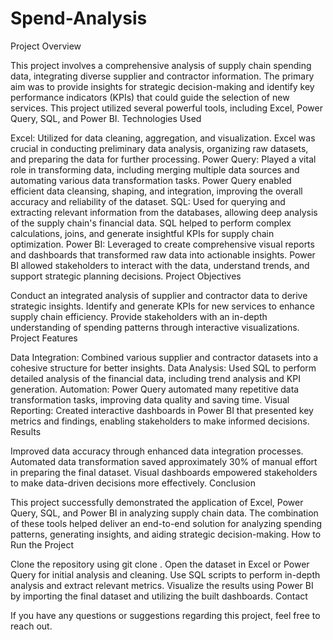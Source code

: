 # Spend-Analysis
Project Overview

This project involves a comprehensive analysis of supply chain spending data, integrating diverse supplier and contractor information. The primary aim was to provide insights for strategic decision-making and identify key performance indicators (KPIs) that could guide the selection of new services. This project utilized several powerful tools, including Excel, Power Query, SQL, and Power BI.
Technologies Used

Excel: Utilized for data cleaning, aggregation, and visualization. Excel was crucial in conducting preliminary data analysis, organizing raw datasets, and preparing the data for further processing.
Power Query: Played a vital role in transforming data, including merging multiple data sources and automating various data transformation tasks. Power Query enabled efficient data cleansing, shaping, and integration, improving the overall accuracy and reliability of the dataset.
SQL: Used for querying and extracting relevant information from the databases, allowing deep analysis of the supply chain's financial data. SQL helped to perform complex calculations, joins, and generate insightful KPIs for supply chain optimization.
Power BI: Leveraged to create comprehensive visual reports and dashboards that transformed raw data into actionable insights. Power BI allowed stakeholders to interact with the data, understand trends, and support strategic planning decisions.
Project Objectives

Conduct an integrated analysis of supplier and contractor data to derive strategic insights.
Identify and generate KPIs for new services to enhance supply chain efficiency.
Provide stakeholders with an in-depth understanding of spending patterns through interactive visualizations.
Project Features

Data Integration: Combined various supplier and contractor datasets into a cohesive structure for better insights.
Data Analysis: Used SQL to perform detailed analysis of the financial data, including trend analysis and KPI generation.
Automation: Power Query automated many repetitive data transformation tasks, improving data quality and saving time.
Visual Reporting: Created interactive dashboards in Power BI that presented key metrics and findings, enabling stakeholders to make informed decisions.
Results

Improved data accuracy through enhanced data integration processes.
Automated data transformation saved approximately 30% of manual effort in preparing the final dataset.
Visual dashboards empowered stakeholders to make data-driven decisions more effectively.
Conclusion

This project successfully demonstrated the application of Excel, Power Query, SQL, and Power BI in analyzing supply chain data. The combination of these tools helped deliver an end-to-end solution for analyzing spending patterns, generating insights, and aiding strategic decision-making.
How to Run the Project

Clone the repository using git clone <repo-url>.
Open the dataset in Excel or Power Query for initial analysis and cleaning.
Use SQL scripts to perform in-depth analysis and extract relevant metrics.
Visualize the results using Power BI by importing the final dataset and utilizing the built dashboards.
Contact

If you have any questions or suggestions regarding this project, feel free to reach out.
